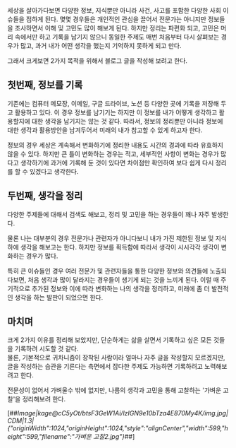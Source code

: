 세상을 살아가다보면 다양한 정보, 지식뿐만 아니라 사건, 사고를 포함한 다양한 사회 이슈들을 접하게 된다.
몇몇 경우들은 개인적인 관심을 끌어서 전문가는 아니지만 정보들을 조사하면서 이해 및 고민도 많이 해보게 된다.
하지만 정리는 파편화 되고, 고민은 머리 속에서만 하고 기록을 남기지 않으니 동일한 주제도 매번 처음부터 다시 살펴보는 경우가 많고,
과거 내가 어떤 생각을 했는지 기억하지 못하게 되고 만다.

그래서 크게보면 2가지 목적을 위해서 블로그 글을 작성해 보려고 한다.

## 첫번째, 정보를 기록

기존에는 컴퓨터 메모장, 이메일, 구글 드라이브, 노션 등 다양한 곳에 기록을 저장해 두고 활용하고 있다.
이 경우 정보를 남기기는 하지만 이 정보를 내가 어떻게 생각하고 활용할지에 대한 생각을 남기지는 않는 것 같다.
따라서, 정보의 정리뿐만 아니라 정보에 대한 생각과 활용방안을 남겨두어서 미래의 내가 참고할 수 있게 하고자 한다.

정보의 경우 세상은 계속해서 변화하기에 정리한 내용도 시간의 경과에 따라 유효하지 않을 수 있다.
하지만 큰 틀이 변화하는 경우는 적고, 세부적인 사항이 변화는 경우가 많다고 생각하기에
과거에 기록해 둔 것이 있다면 차이점만 확인하여 보다 쉽게 다시 정리를 할 수 있겠다고 생각한다.

## 두번째, 생각을 정리

다양한 주제들에 대해서 검색도 해보고, 정리 및 고민을 하는 경우들이 꽤나 자주 발생한다.

물론 나는 대부분의 경우 전문가나 관련자가 아니다보니 내가 가진 제한된 정보 및 지식하에 생각을 해보고는 한다.
하지만 정보를 획득함에 따라서 생각이 시시각각 생각이 변화하는 경우가 많다.

특히 큰 이슈들인 경우 여러 전문가 및 관련자들을 통한 다양한 정보와 의견들에 노출되다보면,
처음 생각과 많이 달라지는 경우들이 생기게 되는 것을 느끼게 된다.
이럴 때 주기적으로 추가된 정보와 이에 따라 변화하는 나의 생각을 정리하고, 미래에 좀 더 발전적인 생각을 하는 발판이 되었으면 한다.

## 마치며

크게 2가지 이유를 정리해 보았지만, 단순하게는 삶을 살면서 기록하고 싶은 모든 것들을 기록하려 시도할 것 같다.  
물론, 기본적으로 귀차니즘이 장착된 사람이라 얼마나 자주 글을 작성할지 모르겠지만,
글을 작성하는 습관을 기른다는 측면에서 잡다한 주제도 가능하면 기록하려고 노력해보려고 한다.

전문성이 없어서 가벼울수 밖에 없지만, 나름의 생각과 고민을 통해 고찰하는 '가벼운 고찰'을 정리해보려 한다.

[##_Image|kage@cC5yOt/btsF3GeW1Ai/lzIGN9e10bTza4E870My4K/img.jpg|CDM|1.3|{"originWidth":1024,"originHeight":1024,"style":"alignCenter","width":599,"height":599,"filename":"가벼운 고찰2.jpg"}_##]